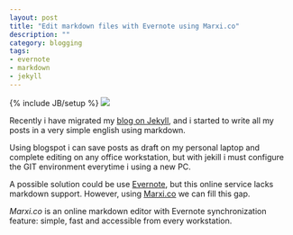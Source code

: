 ```yaml
---
layout: post
title: "Edit markdown files with Evernote using Marxi.co"
description: ""
category: blogging
tags: 
- evernote
- markdown
- jekyll
---
```

{% include JB/setup %}
![](http://sixhat.files.wordpress.com/2012/02/evernote_markdown.jpg)

Recently i have migrated my [blog on Jekyll](http://www.andreafortuna.org/blogging/2014/09/28/we-migrate-on-jekyll/), and i started to write all my posts in a very simple english using markdown.

<!-- more -->
Using blogspot i can save posts as draft on my personal laptop and complete editing on any office workstation, but with jekill i must configure the GIT environment everytime i using a new PC.

A possible solution could be use [Evernote](https://www.evernote.com), but this online service lacks markdown support. However, using [Marxi.co](http://marxi.co) we can fill this gap. 

*Marxi.co* is an online markdown editor with Evernote synchronization feature: simple, fast and accessible from every workstation.